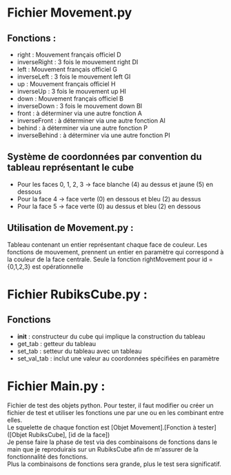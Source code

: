 # Fichier Movement.py
Fonctions :
-

  * right : Mouvement français officiel D
  * inverseRight : 3 fois le mouvement right DI
  * left : Mouvement français officiel G
  * inverseLeft : 3 fois le mouvement left GI
  * up : Mouvement français officiel H
  * inverseUp : 3 fois le mouvement up HI
  * down : Mouvement français officiel B
  * inverseDown : 3 fois le mouvement down BI
  * front : à déterminer via une autre fonction A
  * inverseFront : à déterminer via une autre fonction AI
  * behind : à déterminer via une autre fonction P
  * inverseBehind : à déterminer via une autre fonction PI

Système de coordonnées par convention du tableau représentant le cube
-

  * Pour les faces 0, 1, 2, 3 -> face blanche (4) au dessus et jaune (5) en dessous
  * Pour la face 4 -> face verte (0) en dessous et bleu (2) au dessus
  * Pour la face 5 -> face verte (0) au dessus et bleu (2) en dessous

Utilisation de Movement.py :
-

Tableau contenant un entier représentant chaque face de couleur.
Les fonctions de mouvement, prennent un entier en paramètre qui correspond à la couleur de la face centrale.
Seule la fonction rightMovement pour id = {0,1,2,3} est opérationnelle

# Fichier RubiksCube.py :
Fonctions
-

  * __init__ : constructeur du cube qui implique la construction du tableau
  * get_tab : getteur du tableau
  * set_tab : setteur du tableau avec un tableau
  * set_val_tab : inclut une valeur au coordonnées spécifiées en paramètre

# Fichier Main.py :

Fichier de test des objets python. 
Pour tester, il faut modifier ou créer un fichier de test et utiliser les fonctions une par une ou en les combinant entre elles.  
Le squelette de chaque fonction est [Objet Movement].[Fonction à tester]([Objet RubiksCube], [id de la face])  
Je pense faire la phase de test via des combinaisons de fonctions dans le main que je reproduirais sur un RubiksCube afin de m'assurer de la fonctionnalité des fonctions.  
Plus la combinaisons de fonctions sera grande, plus le test sera significatif.
